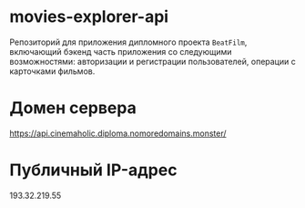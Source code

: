 # movies-explorer-api
Репозиторий для приложения дипломного проекта `BeatFilm`, включающий бэкенд часть приложения со следующими возможностями: авторизации и регистрации пользователей, операции с карточками фильмов.

# Домен сервера
https://api.cinemaholic.diploma.nomoredomains.monster/

# Публичный IP-адрес
193.32.219.55
